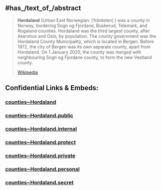
## #has_/text_of_/abstract 

> **Hordaland** (Urban East Norwegian: [ˈhɔ̂rdɑlɑn] ) was a county in Norway, bordering Sogn og Fjordane, Buskerud, Telemark, and Rogaland counties. Hordaland was the third largest county, after Akershus and Oslo, by population. The county government was the Hordaland County Municipality, which is located in Bergen. Before 1972, the city of Bergen was its own separate county, apart from Hordaland. On 1 January 2020, the county was merged with neighbouring Sogn og Fjordane county, to form the new Vestland county.
>
> [Wikipedia](https://en.wikipedia.org/wiki/Hordaland)


## Confidential Links & Embeds: 

### [counties~Hordaland](/_Standards/Earth/Continent/Europe/Europe~North/Norway/Counties~Norway/Vestland/Hordaland/counties~Hordaland.md) 

### [counties~Hordaland.public](/_public/Earth/Continent/Europe/Europe~North/Norway/Counties~Norway/Vestland/Hordaland/counties~Hordaland.public.md) 

### [counties~Hordaland.internal](/_internal/Earth/Continent/Europe/Europe~North/Norway/Counties~Norway/Vestland/Hordaland/counties~Hordaland.internal.md) 

### [counties~Hordaland.protect](/_protect/Earth/Continent/Europe/Europe~North/Norway/Counties~Norway/Vestland/Hordaland/counties~Hordaland.protect.md) 

### [counties~Hordaland.private](/_private/Earth/Continent/Europe/Europe~North/Norway/Counties~Norway/Vestland/Hordaland/counties~Hordaland.private.md) 

### [counties~Hordaland.personal](/_personal/Earth/Continent/Europe/Europe~North/Norway/Counties~Norway/Vestland/Hordaland/counties~Hordaland.personal.md) 

### [counties~Hordaland.secret](/_secret/Earth/Continent/Europe/Europe~North/Norway/Counties~Norway/Vestland/Hordaland/counties~Hordaland.secret.md)

